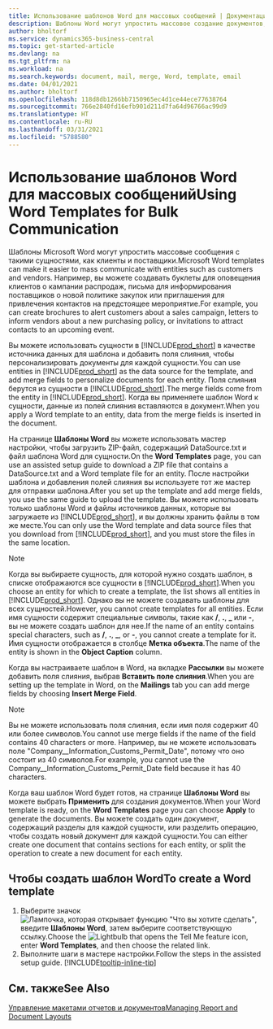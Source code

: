 ```yaml
---
title: Использование шаблонов Word для массовых сообщений | Документация Майкрософт
description: Шаблоны Word могут упростить массовое создание документов, персонализированных для определенных сущностей.
author: bholtorf
ms.service: dynamics365-business-central
ms.topic: get-started-article
ms.devlang: na
ms.tgt_pltfrm: na
ms.workload: na
ms.search.keywords: document, mail, merge, Word, template, email
ms.date: 04/01/2021
ms.author: bholtorf
ms.openlocfilehash: 118d8db1266bb7150965ec4d1ce44ece77638764
ms.sourcegitcommit: 766e2840fd16efb901d211d7fa64d96766ac99d9
ms.translationtype: HT
ms.contentlocale: ru-RU
ms.lasthandoff: 03/31/2021
ms.locfileid: "5788580"
---
```

# <a name="using-word-templates-for-bulk-communication"></a><span data-ttu-id="a6ef8-103">Использование шаблонов Word для массовых сообщений</span><span class="sxs-lookup"><span data-stu-id="a6ef8-103">Using Word Templates for Bulk Communication</span></span>
<span data-ttu-id="a6ef8-104">Шаблоны Microsoft Word могут упростить массовые сообщения с такими сущностями, как клиенты и поставщики.</span><span class="sxs-lookup"><span data-stu-id="a6ef8-104">Microsoft Word templates can make it easier to mass communicate with entities such as customers and vendors.</span></span> <span data-ttu-id="a6ef8-105">Например, вы можете создавать буклеты для оповещения клиентов о кампании распродаж, письма для информирования поставщиков о новой политике закупок или приглашения для привлечения контактов на предстоящее мероприятие.</span><span class="sxs-lookup"><span data-stu-id="a6ef8-105">For example, you can create brochures to alert customers about a sales campaign, letters to inform vendors about a new purchasing policy, or invitations to attract contacts to an upcoming event.</span></span>

<span data-ttu-id="a6ef8-106">Вы можете использовать сущности в [!INCLUDE[prod_short](includes/prod_short.md)] в качестве источника данных для шаблона и добавить поля слияния, чтобы персонализировать документы для каждой сущности.</span><span class="sxs-lookup"><span data-stu-id="a6ef8-106">You can use entities in [!INCLUDE[prod_short](includes/prod_short.md)] as the data source for the template, and add merge fields to personalize documents for each entity.</span></span> <span data-ttu-id="a6ef8-107">Поля слияния берутся из сущности в [!INCLUDE[prod_short](includes/prod_short.md)].</span><span class="sxs-lookup"><span data-stu-id="a6ef8-107">The merge fields come from the entity in [!INCLUDE[prod_short](includes/prod_short.md)].</span></span> <span data-ttu-id="a6ef8-108">Когда вы применяете шаблон Word к сущности, данные из полей слияния вставляются в документ.</span><span class="sxs-lookup"><span data-stu-id="a6ef8-108">When you apply a Word template to an entity, data from the merge fields is inserted in the document.</span></span>

<span data-ttu-id="a6ef8-109">На странице **Шаблоны Word** вы можете использовать мастер настройки, чтобы загрузить ZIP-файл, содержащий DataSource.txt и файл шаблона Word для сущности.</span><span class="sxs-lookup"><span data-stu-id="a6ef8-109">On the **Word Templates** page, you can use an assisted setup guide to download a ZIP file that contains a DataSource.txt and a Word template file for an entity.</span></span> <span data-ttu-id="a6ef8-110">После настройки шаблона и добавления полей слияния вы используете тот же мастер для отправки шаблона.</span><span class="sxs-lookup"><span data-stu-id="a6ef8-110">After you set up the template and add merge fields, you use the same guide to upload the template.</span></span> <span data-ttu-id="a6ef8-111">Вы можете использовать только шаблоны Word и файлы источников данных, которые вы загружаете из [!INCLUDE[prod_short](includes/prod_short.md)], и вы должны хранить файлы в том же месте.</span><span class="sxs-lookup"><span data-stu-id="a6ef8-111">You can only use the Word template and data source files that you download from [!INCLUDE[prod_short](includes/prod_short.md)], and you must store the files in the same location.</span></span>

> [!NOTE]
> <span data-ttu-id="a6ef8-112">Когда вы выбираете сущность, для которой нужно создать шаблон, в списке отображаются все сущности в [!INCLUDE[prod_short](includes/prod_short.md)].</span><span class="sxs-lookup"><span data-stu-id="a6ef8-112">When you choose an entity for which to create a template, the list shows all entities in [!INCLUDE[prod_short](includes/prod_short.md)].</span></span> <span data-ttu-id="a6ef8-113">Однако вы не можете создавать шаблоны для всех сущностей.</span><span class="sxs-lookup"><span data-stu-id="a6ef8-113">However, you cannot create templates for all entities.</span></span> <span data-ttu-id="a6ef8-114">Если имя сущности содержит специальные символы, такие как **/**, **.**, **_** или **-**, вы не можете создать шаблон для нее.</span><span class="sxs-lookup"><span data-stu-id="a6ef8-114">If the name of an entity contains special characters, such as **/**, **.**, **_**, or **-**, you cannot create a template for it.</span></span> <span data-ttu-id="a6ef8-115">Имя сущности отображается в столбце **Метка объекта**.</span><span class="sxs-lookup"><span data-stu-id="a6ef8-115">The name of the entity is shown in the **Object Caption** column.</span></span>

<span data-ttu-id="a6ef8-116">Когда вы настраиваете шаблон в Word, на вкладке **Рассылки** вы можете добавить поля слияния, выбрав **Вставить поле слияния**.</span><span class="sxs-lookup"><span data-stu-id="a6ef8-116">When you are setting up the template in Word, on the **Mailings** tab you can add merge fields by choosing **Insert Merge Field**.</span></span>

> [!NOTE]
> <span data-ttu-id="a6ef8-117">Вы не можете использовать поля слияния, если имя поля содержит 40 или более символов.</span><span class="sxs-lookup"><span data-stu-id="a6ef8-117">You cannot use merge fields if the name of the field contains 40 characters or more.</span></span> <span data-ttu-id="a6ef8-118">Например, вы не можете использовать поле "Company__Information_Customs_Permit_Date", потому что оно состоит из 40 символов.</span><span class="sxs-lookup"><span data-stu-id="a6ef8-118">For example, you cannot use the Company__Information_Customs_Permit_Date field because it has 40 characters.</span></span> 

<span data-ttu-id="a6ef8-119">Когда ваш шаблон Word будет готов, на странице **Шаблоны Word** вы можете выбрать **Применить** для создания документов.</span><span class="sxs-lookup"><span data-stu-id="a6ef8-119">When your Word template is ready, on the **Word Templates** page you can choose **Apply** to generate the documents.</span></span> <span data-ttu-id="a6ef8-120">Вы можете создать один документ, содержащий разделы для каждой сущности, или разделить операцию, чтобы создать новый документ для каждой сущности.</span><span class="sxs-lookup"><span data-stu-id="a6ef8-120">You can either create one document that contains sections for each entity, or split the operation to create a new document for each entity.</span></span>

## <a name="to-create-a-word-template"></a><span data-ttu-id="a6ef8-121">Чтобы создать шаблон Word</span><span class="sxs-lookup"><span data-stu-id="a6ef8-121">To create a Word template</span></span>
1. <span data-ttu-id="a6ef8-122">Выберите значок ![Лампочка, которая открывает функцию "Что вы хотите сделать"](media/ui-search/search_small.png "Что вы хотите сделать"), введите **Шаблоны Word**, затем выберите соответствующую ссылку.</span><span class="sxs-lookup"><span data-stu-id="a6ef8-122">Choose the ![Lightbulb that opens the Tell Me feature](media/ui-search/search_small.png "Tell me what you want to do") icon, enter **Word Templates**, and then choose the related link.</span></span>
2. <span data-ttu-id="a6ef8-123">Выполните шаги в мастере настройки.</span><span class="sxs-lookup"><span data-stu-id="a6ef8-123">Follow the steps in the assisted setup guide.</span></span> [!INCLUDE[tooltip-inline-tip](includes/tooltip-inline-tip_md.md)]

## <a name="see-also"></a><span data-ttu-id="a6ef8-124">См. также</span><span class="sxs-lookup"><span data-stu-id="a6ef8-124">See Also</span></span>
[<span data-ttu-id="a6ef8-125">Управление макетами отчетов и документов</span><span class="sxs-lookup"><span data-stu-id="a6ef8-125">Managing Report and Document Layouts</span></span>](ui-manage-report-layouts.md)  
